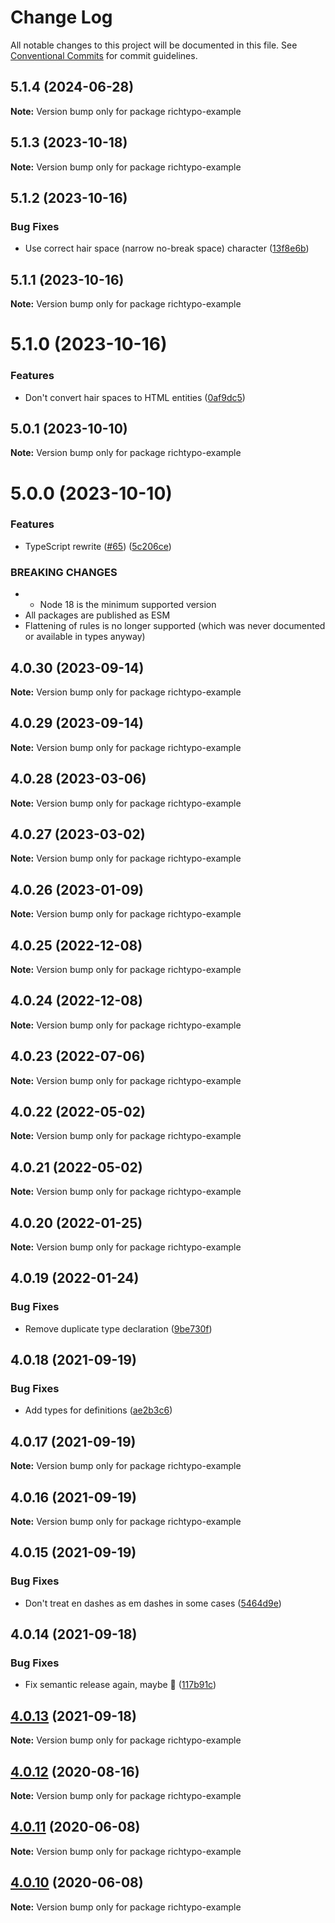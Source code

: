 # Change Log

All notable changes to this project will be documented in this file. See [Conventional Commits](https://conventionalcommits.org) for commit guidelines.

## 5.1.4 (2024-06-28)

**Note:** Version bump only for package richtypo-example

## 5.1.3 (2023-10-18)

**Note:** Version bump only for package richtypo-example

## 5.1.2 (2023-10-16)

### Bug Fixes

- Use correct hair space (narrow no-break space) character ([13f8e6b](https://github.com/sapegin/richtypo.js/commit/13f8e6ba93a2459ab7d75069ebe5db4f76fe91b2))

## 5.1.1 (2023-10-16)

**Note:** Version bump only for package richtypo-example

# 5.1.0 (2023-10-16)

### Features

- Don't convert hair spaces to HTML entities ([0af9dc5](https://github.com/sapegin/richtypo.js/commit/0af9dc5e9acb5fe26b3680d9412b8a597943998d))

## 5.0.1 (2023-10-10)

**Note:** Version bump only for package richtypo-example

# 5.0.0 (2023-10-10)

### Features

- TypeScript rewrite ([#65](https://github.com/sapegin/richtypo.js/issues/65)) ([5c206ce](https://github.com/sapegin/richtypo.js/commit/5c206cebee607d76f143eed4ca5de88beff085dd))

### BREAKING CHANGES

- - Node 18 is the minimum supported version
- All packages are published as ESM
- Flattening of rules is no longer supported (which was never documented or available in types anyway)

## 4.0.30 (2023-09-14)

**Note:** Version bump only for package richtypo-example

## 4.0.29 (2023-09-14)

**Note:** Version bump only for package richtypo-example

## 4.0.28 (2023-03-06)

**Note:** Version bump only for package richtypo-example

## 4.0.27 (2023-03-02)

**Note:** Version bump only for package richtypo-example

## 4.0.26 (2023-01-09)

**Note:** Version bump only for package richtypo-example

## 4.0.25 (2022-12-08)

**Note:** Version bump only for package richtypo-example

## 4.0.24 (2022-12-08)

**Note:** Version bump only for package richtypo-example

## 4.0.23 (2022-07-06)

**Note:** Version bump only for package richtypo-example

## 4.0.22 (2022-05-02)

**Note:** Version bump only for package richtypo-example

## 4.0.21 (2022-05-02)

**Note:** Version bump only for package richtypo-example

## 4.0.20 (2022-01-25)

**Note:** Version bump only for package richtypo-example

## 4.0.19 (2022-01-24)

### Bug Fixes

- Remove duplicate type declaration ([9be730f](https://github.com/sapegin/richtypo.js/commit/9be730f453136bfd34a96547e979844300f9447c))

## 4.0.18 (2021-09-19)

### Bug Fixes

- Add types for definitions ([ae2b3c6](https://github.com/sapegin/richtypo.js/commit/ae2b3c6f97a2300dc0f57e9c54c43d5b862a46bc))

## 4.0.17 (2021-09-19)

**Note:** Version bump only for package richtypo-example

## 4.0.16 (2021-09-19)

**Note:** Version bump only for package richtypo-example

## 4.0.15 (2021-09-19)

### Bug Fixes

- Don't treat en dashes as em dashes in some cases ([5464d9e](https://github.com/sapegin/richtypo.js/commit/5464d9e3c10aceec6ca2ee90666ac73eb8585972))

## 4.0.14 (2021-09-18)

### Bug Fixes

- Fix semantic release again, maybe 🦜 ([117b91c](https://github.com/sapegin/richtypo.js/commit/117b91cf8affab8b4e216dab74c05d8d854ef1fd))

## [4.0.13](https://github.com/sapegin/richtypo.js/compare/richtypo-example@4.0.12...richtypo-example@4.0.13) (2021-09-18)

**Note:** Version bump only for package richtypo-example

## [4.0.12](https://github.com/sapegin/richtypo.js/compare/richtypo-example@4.0.11...richtypo-example@4.0.12) (2020-08-16)

**Note:** Version bump only for package richtypo-example

## [4.0.11](https://github.com/sapegin/richtypo.js/compare/richtypo-example@4.0.10...richtypo-example@4.0.11) (2020-06-08)

**Note:** Version bump only for package richtypo-example

## [4.0.10](https://github.com/sapegin/richtypo.js/compare/richtypo-example@4.0.9...richtypo-example@4.0.10) (2020-06-08)

**Note:** Version bump only for package richtypo-example
